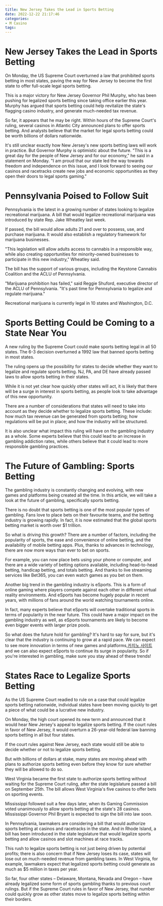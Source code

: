 ```yaml
---
title: New Jersey Takes the Lead in Sports Betting
date: 2022-12-22 21:17:46
categories:
- M Casino
tags:
---
```



#  New Jersey Takes the Lead in Sports Betting

On Monday, the US Supreme Court overturned a law that prohibited sports betting in most states, paving the way for New Jersey to become the first state to offer full-scale legal sports betting.

This is a major victory for New Jersey Governor Phil Murphy, who has been pushing for legalized sports betting since taking office earlier this year. Murphy has argued that sports betting could help revitalize the state's flagging casino industry, and generate much-needed tax revenue.

So far, it appears that he may be right. Within hours of the Supreme Court's ruling, several casinos in Atlantic City announced plans to offer sports betting. And analysts believe that the market for legal sports betting could be worth billions of dollars nationwide.

It's still unclear exactly how New Jersey's new sports betting laws will work in practice. But Governor Murphy is optimistic about the future. "This is a great day for the people of New Jersey and for our economy," he said in a statement on Monday. "I am proud that our state led the way towards freedom and independence on this issue, and I look forward to seeing our casinos and racetracks create new jobs and economic opportunities as they open their doors to legal sports gaming."

#  Pennsylvania Poised to Follow Suit

Pennsylvania is the latest in a growing number of states looking to legalize recreational marijuana. A bill that would legalize recreational marijuana was introduced by state Rep. Jake Wheatley last week.

If passed, the bill would allow adults 21 and over to possess, use, and purchase marijuana. It would also establish a regulatory framework for marijuana businesses.

"This legislation will allow adults access to cannabis in a responsible way, while also creating opportunities for minority-owned businesses to participate in this new industry," Wheatley said.

The bill has the support of various groups, including the Keystone Cannabis Coalition and the ACLU of Pennsylvania.

"Marijuana prohibition has failed," said Reggie Shuford, executive director of the ACLU of Pennsylvania. "It's past time for Pennsylvania to legalize and regulate marijuana."

Recreational marijuana is currently legal in 10 states and Washington, D.C.

#  Sports Betting Could be Coming to a State Near You

<p>A new ruling by the Supreme Court could make sports betting legal in all 50 states. The 6-3 decision overturned a 1992 law that banned sports betting in most states.</p>

<p>The ruling opens up the possibility for states to decide whether they want to legalize and regulate sports betting. NJ, PA, and DE have already passed laws to allow sports betting in their states.</p>

<p>While it is not yet clear how quickly other states will act, it is likely that there will be a surge in interest in sports betting, as people look to take advantage of this new opportunity.</p>

<p>There are a number of considerations that states will need to take into account as they decide whether to legalize sports betting. These include: how much tax revenue can be generated from sports betting; how regulations will be put in place; and how the industry will be structured.</p>

<p>It is also unclear what impact this ruling will have on the gambling industry as a whole. Some experts believe that this could lead to an increase in gambling addiction rates, while others believe that it could lead to more responsible gambling practices.</p>

#  The Future of Gambling: Sports Betting

The gambling industry is constantly changing and evolving, with new games and platforms being created all the time. In this article, we will take a look at the future of gambling, specifically sports betting.

There is no doubt that sports betting is one of the most popular types of gambling. Fans love to place bets on their favourite teams, and the betting industry is growing rapidly. In fact, it is now estimated that the global sports betting market is worth over $1 trillion.

So what is driving this growth? There are a number of factors, including the popularity of sports, the ease and convenience of online betting, and the availability of mobile betting apps. Plus, thanks to advances in technology, there are now more ways than ever to bet on sports.

For example, you can now place bets using your phone or computer, and there are a wide variety of betting options available, including head-to-head betting, handicap betting, and totals betting. And thanks to live streaming services like Bet365, you can even watch games as you bet on them.

Another big trend in the gambling industry is eSports. This is a form of online gaming where players compete against each other in different virtual reality environments. And eSports has become hugely popular in recent years, with millions of fans around the world watching tournaments online.

In fact, many experts believe that eSports will overtake traditional sports in terms of popularity in the near future. This could have a major impact on the gambling industry as well, as eSports tournaments are likely to become even bigger events with larger prize pools.

So what does the future hold for gambling? It's hard to say for sure, but it's clear that the industry is continuing to grow at a rapid pace. We can expect to see more innovation in terms of new games and platforms,[카지노 사이트](https://choegocasino.com/) and we can also expect eSports to continue its surge in popularity. So if you're interested in gambling, make sure you stay ahead of these trends!

#  States Race to Legalize Sports Betting

As the US Supreme Court readied to rule on a case that could legalize sports betting nationwide, individual states have been moving quickly to get a piece of what could be a lucrative new industry.

On Monday, the high court opened its new term and announced that it would hear New Jersey's appeal to legalize sports betting. If the court rules in favor of New Jersey, it would overturn a 26-year-old federal law banning sports betting in all but four states.

If the court rules against New Jersey, each state would still be able to decide whether or not to legalize sports betting.

But with billions of dollars at stake, many states are moving ahead with plans to authorize sports betting even before they know for sure whether they will be allowed to do so.

West Virginia became the first state to authorize sports betting without waiting for the Supreme Court ruling, after the state legislature passed a bill on September 25th. The bill allows West Virginia's five casinos to offer bets on sporting events.

Mississippi followed suit a few days later, when its Gaming Commission voted unanimously to allow sports betting at the state's 28 casinos. Mississippi Governor Phil Bryant is expected to sign the bill into law soon.

In Pennsylvania, lawmakers are considering a bill that would authorize sports betting at casinos and racetracks in the state. And in Rhode Island, a bill has been introduced in the state legislature that would legalize sports betting and allow casinos and slot machines at race tracks.

This rush to legalize sports betting is not just being driven by potential profits; there is also concern that if New Jersey loses its case, states will lose out on much-needed revenue from gambling taxes. In West Virginia, for example, lawmakers expect that legalized sports betting could generate as much as $5 million in taxes per year.

So far, four other states – Delaware, Montana, Nevada and Oregon – have already legalized some form of sports gambling thanks to previous court rulings. But if the Supreme Court rules in favor of New Jersey, that number could quickly grow as other states move to legalize sports betting within their borders.